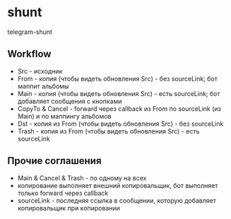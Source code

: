# shunt

telegram-shunt

## Workflow

- Src - исходник
- From - копия (чтобы видеть обновления Src) - без sourceLink; бот маппит альбомы
- Main - копия (чтобы видеть обновления Src) - есть sourceLink; бот добавляет сообщения с кнопками
- CopyTo & Cancel - forward через callback из From по sourceLink (из Main) и по маппингу альбомов
- Dst - копия из From (чтобы видеть обновления Src) - без sourceLink
- Trash - копия из From (чтобы видеть обновления Src) - есть sourceLink

## Прочие соглашения

- Main & Cancel & Trash - по одному на всех
- копирование выполняет внешний копировальщик, бот выполняет только forward через callback
- sourceLink - последняя ссылка в сообщении, которую добавляет копировальщик при копировании
